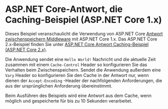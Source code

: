 # <a name="aspnet-core-response-caching-sample-aspnet-core-1x"></a>ASP.NET Core-Antwort, die Caching-Beispiel (ASP.NET Core 1.x)

Dieses Beispiel veranschaulicht die Verwendung von ASP.NET Core [Antwort zwischenspeichern Middleware](xref:performance/caching/middleware) mit ASP.NET Core 1.x. Das ASP.NET Core 2.x-Beispiel finden Sie unter [ASP.NET Core Antwort Caching-Beispiel (ASP.NET Core 2.x)](https://github.com/aspnet/Docs/tree/master/aspnetcore/performance/caching/middleware/samples/2.x).

Die Anwendung sendet eine `Hello World!` Nachricht und die aktuelle Zeit zusammen mit einem `Cache-Control` Header so konfigurieren Sie das Verhalten beim Zwischenspeichern. Sendet die Anwendung außerdem eine `Vary` Header so konfigurieren Sie den Cache in der Antwort nur, wenn dienen der `Accept-Encoding` -Header der nachfolgenden Anforderungen, die aus der ursprünglichen Anforderung übereinstimmt.

Beim Ausführen des Beispiels wird eine Antwort aus dem Cache, wenn möglich und gespeicherte für bis zu 10 Sekunden verarbeitet.
